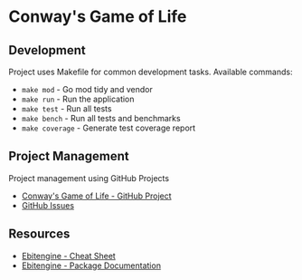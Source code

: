 # Conway's Game of Life

## Development

Project uses Makefile for common development tasks.
Available commands:

- `make mod` - Go mod tidy and vendor
- `make run` - Run the application
- `make test` - Run all tests
- `make bench` - Run all tests and benchmarks
- `make coverage` - Generate test coverage report

## Project Management

Project management using GitHub Projects
* [Conway's Game of Life - GitHub Project](https://github.com/users/kamil-duda/projects/2)
* [GitHub Issues](https://github.com/kamil-duda/conway-game-of-life/issues) 

## Resources

- [Ebitengine - Cheat Sheet](https://ebitengine.org/en/documents/cheatsheet.html)
- [Ebitengine - Package Documentation](https://pkg.go.dev/github.com/hajimehoshi/ebiten/v2)
